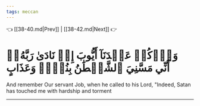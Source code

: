 ```yaml
---
tags: meccan
---
```


👈 [[38-40.md|Prev]] | [[38-42.md|Next]] 👉

# وَٱذۡكُرۡ عَبۡدَنَآ أَيُّوبَ إِذۡ نَادَىٰ رَبَّهُۥٓ أَنِّي مَسَّنِيَ ٱلشَّيۡطَٰنُ بِنُصۡبٖ وَعَذَابٍ

And remember Our servant Job, when he called to his Lord, "Indeed, Satan has touched me with hardship and torment

---

